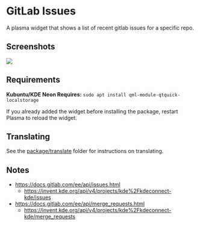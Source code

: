 # GitLab Issues

A plasma widget that shows a list of recent gitlab issues for a specific repo.

## Screenshots

![](https://i.imgur.com/QUK1t6p.png)

## Requirements

**Kubuntu/KDE Neon Requires:** `sudo apt install qml-module-qtquick-localstorage`

If you already added the widget before installing the package, restart Plasma to reload the widget.

## Translating

See the [package/translate](package/translate) folder for instructions on translating.

## Notes

* https://docs.gitlab.com/ee/api/issues.html
	* https://invent.kde.org/api/v4/projects/kde%2Fkdeconnect-kde/issues
* https://docs.gitlab.com/ee/api/merge_requests.html
	* https://invent.kde.org/api/v4/projects/kde%2Fkdeconnect-kde/merge_requests
